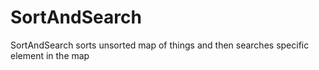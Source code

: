 # SortAndSearch
SortAndSearch sorts unsorted map of things and then searches specific element in the map
